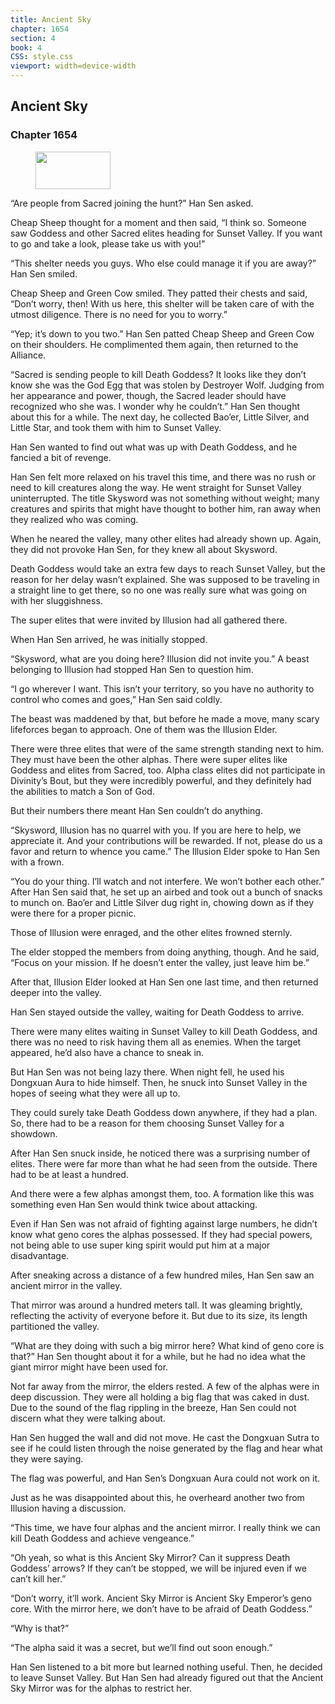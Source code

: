 ```yaml
---
title: Ancient Sky
chapter: 1654
section: 4
book: 4
CSS: style.css
viewport: width=device-width
---
```


## Ancient Sky

### Chapter 1654

<figure>
	<img src="../Images/gem.gif" alt="" id="gem" width="120" height="60" />
</figure>

“Are people from Sacred joining the hunt?” Han Sen asked.

Cheap Sheep thought for a moment and then said, “I think so. Someone saw Goddess and other Sacred elites heading for Sunset Valley. If you want to go and take a look, please take us with you!”

“This shelter needs you guys. Who else could manage it if you are away?” Han Sen smiled.

Cheap Sheep and Green Cow smiled. They patted their chests and said, “Don’t worry, then! With us here, this shelter will be taken care of with the utmost diligence. There is no need for you to worry.”

“Yep; it’s down to you two.” Han Sen patted Cheap Sheep and Green Cow on their shoulders. He complimented them again, then returned to the Alliance.

“Sacred is sending people to kill Death Goddess? It looks like they don’t know she was the God Egg that was stolen by Destroyer Wolf. Judging from her appearance and power, though, the Sacred leader should have recognized who she was. I wonder why he couldn’t.” Han Sen thought about this for a while. The next day, he collected Bao’er, Little Silver, and Little Star, and took them with him to Sunset Valley.

Han Sen wanted to find out what was up with Death Goddess, and he fancied a bit of revenge.

Han Sen felt more relaxed on his travel this time, and there was no rush or need to kill creatures along the way. He went straight for Sunset Valley uninterrupted. The title Skysword was not something without weight; many creatures and spirits that might have thought to bother him, ran away when they realized who was coming.

When he neared the valley, many other elites had already shown up. Again, they did not provoke Han Sen, for they knew all about Skysword.

Death Goddess would take an extra few days to reach Sunset Valley, but the reason for her delay wasn’t explained. She was supposed to be traveling in a straight line to get there, so no one was really sure what was going on with her sluggishness.

The super elites that were invited by Illusion had all gathered there.

When Han Sen arrived, he was initially stopped.

“Skysword, what are you doing here? Illusion did not invite you.” A beast belonging to Illusion had stopped Han Sen to question him.

“I go wherever I want. This isn’t your territory, so you have no authority to control who comes and goes,” Han Sen said coldly.

The beast was maddened by that, but before he made a move, many scary lifeforces began to approach. One of them was the Illusion Elder.

There were three elites that were of the same strength standing next to him. They must have been the other alphas. There were super elites like Goddess and elites from Sacred, too. Alpha class elites did not participate in Divinity’s Bout, but they were incredibly powerful, and they definitely had the abilities to match a Son of God.

But their numbers there meant Han Sen couldn’t do anything.

“Skysword, Illusion has no quarrel with you. If you are here to help, we appreciate it. And your contributions will be rewarded. If not, please do us a favor and return to whence you came.” The Illusion Elder spoke to Han Sen with a frown.

“You do your thing. I’ll watch and not interfere. We won’t bother each other.” After Han Sen said that, he set up an airbed and took out a bunch of snacks to munch on. Bao’er and Little Silver dug right in, chowing down as if they were there for a proper picnic.

Those of Illusion were enraged, and the other elites frowned sternly.

The elder stopped the members from doing anything, though. And he said, “Focus on your mission. If he doesn’t enter the valley, just leave him be.”

After that, Illusion Elder looked at Han Sen one last time, and then returned deeper into the valley.

Han Sen stayed outside the valley, waiting for Death Goddess to arrive.

There were many elites waiting in Sunset Valley to kill Death Goddess, and there was no need to risk having them all as enemies. When the target appeared, he’d also have a chance to sneak in.

But Han Sen was not being lazy there. When night fell, he used his Dongxuan Aura to hide himself. Then, he snuck into Sunset Valley in the hopes of seeing what they were all up to.

They could surely take Death Goddess down anywhere, if they had a plan. So, there had to be a reason for them choosing Sunset Valley for a showdown.

After Han Sen snuck inside, he noticed there was a surprising number of elites. There were far more than what he had seen from the outside. There had to be at least a hundred.

And there were a few alphas amongst them, too. A formation like this was something even Han Sen would think twice about attacking.

Even if Han Sen was not afraid of fighting against large numbers, he didn’t know what geno cores the alphas possessed. If they had special powers, not being able to use super king spirit would put him at a major disadvantage.

After sneaking across a distance of a few hundred miles, Han Sen saw an ancient mirror in the valley.

That mirror was around a hundred meters tall. It was gleaming brightly, reflecting the activity of everyone before it. But due to its size, its length partitioned the valley.

“What are they doing with such a big mirror here? What kind of geno core is that?” Han Sen thought about it for a while, but he had no idea what the giant mirror might have been used for.

Not far away from the mirror, the elders rested. A few of the alphas were in deep discussion. They were all holding a big flag that was caked in dust. Due to the sound of the flag rippling in the breeze, Han Sen could not discern what they were talking about.

Han Sen hugged the wall and did not move. He cast the Dongxuan Sutra to see if he could listen through the noise generated by the flag and hear what they were saying.

The flag was powerful, and Han Sen’s Dongxuan Aura could not work on it.

Just as he was disappointed about this, he overheard another two from Illusion having a discussion.

“This time, we have four alphas and the ancient mirror. I really think we can kill Death Goddess and achieve vengeance.”

“Oh yeah, so what is this Ancient Sky Mirror? Can it suppress Death Goddess’ arrows? If they can’t be stopped, we will be injured even if we can’t kill her.”

“Don’t worry, it’ll work. Ancient Sky Mirror is Ancient Sky Emperor’s geno core. With the mirror here, we don’t have to be afraid of Death Goddess.”

“Why is that?”

“The alpha said it was a secret, but we’ll find out soon enough.”

Han Sen listened to a bit more but learned nothing useful. Then, he decided to leave Sunset Valley. But Han Sen had already figured out that the Ancient Sky Mirror was for the alphas to restrict her.